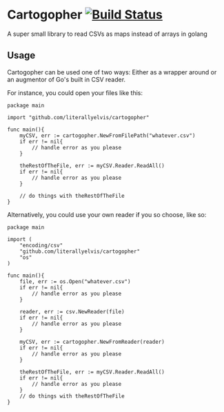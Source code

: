 # Cartogopher [![Build Status](https://travis-ci.org/LiterallyElvis/cartogopher.svg?branch=master)](https://travis-ci.org/LiterallyElvis/cartogopher)
A super small library to read CSVs as maps instead of arrays in golang

## Usage
Cartogopher can be used one of two ways: Either as a wrapper around or an augmentor of Go's built in CSV reader.

For instance, you could open your files like this:

    package main

    import "github.com/literallyelvis/cartogopher"

    func main(){
        myCSV, err := cartogopher.NewFromFilePath("whatever.csv")
        if err != nil{
            // handle error as you please
        }

        theRestOfTheFile, err := myCSV.Reader.ReadAll()
        if err != nil{
            // handle error as you please
        }

        // do things with theRestOfTheFile
    }

Alternatively, you could use your own reader if you so choose, like so:

    package main

    import (
        "encoding/csv"
        "github.com/literallyelvis/cartogopher"
        "os"
    )

    func main(){
        file, err := os.Open("whatever.csv")
        if err != nil{
            // handle error as you please
        }

        reader, err := csv.NewReader(file)
        if err != nil{
            // handle error as you please
        }

        myCSV, err := cartogopher.NewFromReader(reader)
        if err != nil{
            // handle error as you please
        }

        theRestOfTheFile, err := myCSV.Reader.ReadAll()
        if err != nil{
            // handle error as you please
        }
        // do things with theRestOfTheFile
    }

